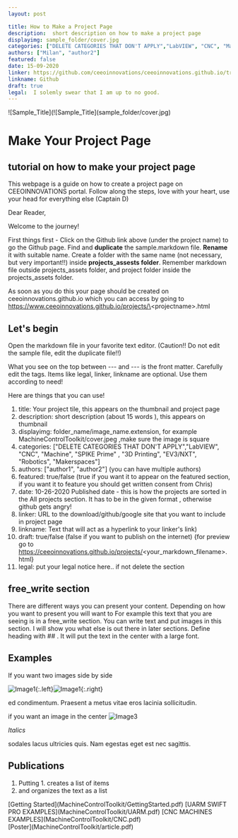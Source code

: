 ```yaml
---
layout: post

title: How to Make a Project Page
description:  short description on how to make a project page
displayimg: sample_folder/cover.jpg
categories: ["DELETE CATEGORIES THAT DON'T APPLY","LabVIEW", "CNC", "Machine"]
authors: ["Milan", "author2"]
featured: false
date: 15-09-2020
linker: https://github.com/ceeoinnovations/ceeoinnovations.github.io/tree/SeptemberTest/_projects
linkname: Github
draft: true
legal:  I solemly swear that I am up to no good.
---
```



<!--IMAGE_TEXT_OVERLAY creates a image with a text box over it--------------------->
<div class="image_text_overlay" markdown="1">
![Sample_Title](![Sample_Title](sample_folder/cover.jpg)


# Make Your Project Page
## tutorial on how to make your project page

This webpage is a guide on how to create a project page on  CEEOINNOVATIONS portal. Follow along the steps, love with your heart, use your head for everything else (Captain D)

</div>

<!--document creates a grid of documentss--------------------->
<div class="free_write" markdown="1">

Dear Reader,

Welcome to the journey!

First things first - Click on the Github link above (under the project name) to go the Github page. Find and <b>duplicate</b> the sample.markdown file. <b>Rename</b> it with suitable name. Create a folder with the same name (not necessary, but very important!!) inside <b>projects_assests folder</b>. Remember markdown file outside projects_assets folder, and project folder inside the projects_assets folder.

As soon as you do this your page should be created on ceeoinnovations.github.io which you can access by going to https://www.ceeoinnovations.github.io/projects/\<projectname\>.html


## Let's begin

Open the markdown file in your favorite text editor. (Caution!! Do not edit the sample file, edit the duplicate file!!)

What you see on the top between --- and ---  is the front matter. Carefully edit the tags. Items like legal, linker, linkname are optional. Use them according to need!

Here are things that you can use!

1. title: Your project tile, this appears on the thumbnail and project page
2. description:  short description (about 15 words ), this appears on thumbnail
3. displayimg: folder_name/image_name.extension, for example MachineControlToolkit/cover.jpeg ,make sure the image is square
4. categories: ["DELETE CATEGORIES THAT DON'T APPLY","LabVIEW", "CNC", "Machine", "SPIKE Prime" , "3D Printing", "EV3/NXT", "Robotics", "Makerspaces"]
5. authors: ["author1", "author2"] (you can have multiple authors)
6. featured: true/false (true if you want it to appear on the featured section, if you want it to feature you should get written consent from Chris)
7. date: 10-26-2020 Published date - this is how the projects are sorted in the All projects section. It has to be in the given format  , otherwise github gets angry!
8. linker: URL to the download/github/google site that you want to include in project page
9. linkname: Text that will act as a hyperlink to your linker's link)
10. draft: true/false (false if you want to publish on the internet) {for preview go to https://ceeoinnovations.github.io/projects/<your_markdown_filename>.html}
11. legal:  put your legal notice here.. if not delete the section

## free_write section

There are different ways you can present your content. Depending on how you want to present you will want to For example this text that you are seeing is in a free_write section. You can write text and put images in this section. I will show you what else is out there in later sections.
Define heading with \#\# . It will put the text in the center with a large font.

## Examples
If you want two images side by side

![Image1](sample_folder/Image1.jpg){:.left}![Image1](sample_folder/Image1.jpg){:.right}

ed condimentum. Praesent a metus vitae eros lacinia sollicitudin.

if you want an image in the center
![Image3](sample_folder/Image2.png)


*Italics*

sodales lacus ultricies quis. Nam egestas eget est nec sagittis.



## Publications

1. Putting 1. creates a list of items
2. and organizes the text as a list
</div>


<div class="document" markdown="1">
[Getting Started](MachineControlToolkit/GettingStarted.pdf)
[UARM SWIFT PRO EXAMPLES](MachineControlToolkit/UARM.pdf)
[CNC MACHINES EXAMPLES](MachineControlToolkit/CNC.pdf)
</div>

<div class="document" markdown="1">
[Poster](MachineControlToolkit/article.pdf)
</div>

